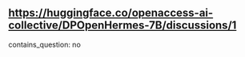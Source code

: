 ## https://huggingface.co/openaccess-ai-collective/DPOpenHermes-7B/discussions/1

contains_question: no